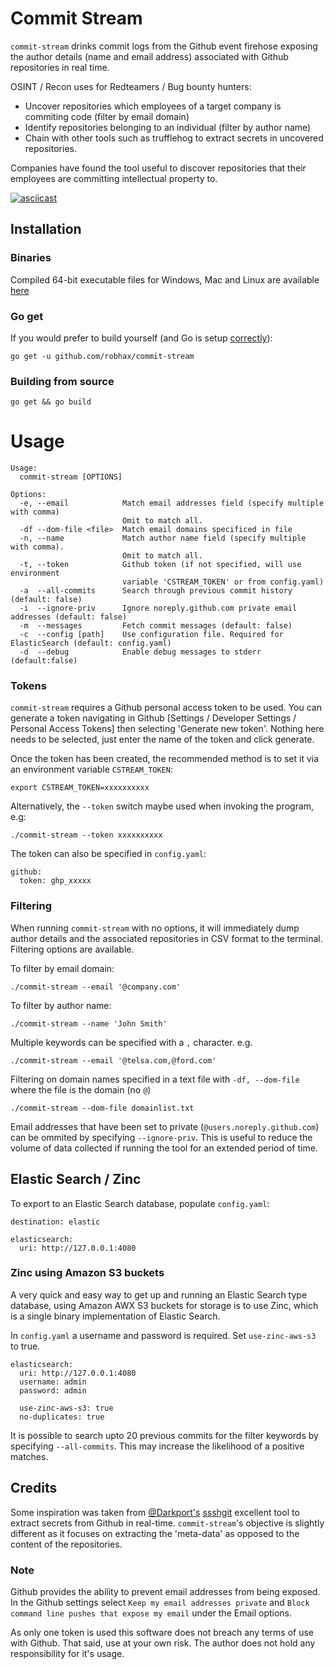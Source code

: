 # Commit Stream

`commit-stream` drinks commit logs from the Github event firehose exposing the author details (name and email address) associated with Github repositories in real time. 

OSINT / Recon uses for Redteamers / Bug bounty hunters: 

* Uncover repositories which employees of a target company is commiting code (filter by email domain)
* Identify repositories belonging to an individual (filter by author name)
* Chain with other tools such as trufflehog to extract secrets in uncovered repositories.

Companies have found the tool useful to discover repositories that their employees are committing intellectual property to.

[![asciicast](https://asciinema.org/a/317469.svg)](https://asciinema.org/a/317469)

## Installation
### Binaries
Compiled 64-bit executable files for Windows, Mac and Linux are available [here](https://github.com/robhax/commit-stream/releases/)

### Go get
If you would prefer to build yourself (and Go is setup [correctly](https://golang.org/doc/install)):
```
go get -u github.com/robhax/commit-stream
```
### Building from source
```
go get && go build
```

# Usage

```
Usage:
  commit-stream [OPTIONS]

Options:
  -e, --email            Match email addresses field (specify multiple with comma)
                         Omit to match all.
  -df --dom-file <file>  Match email domains specificed in file
  -n, --name             Match author name field (specify multiple with comma).
                         Omit to match all.
  -t, --token            Github token (if not specified, will use environment
                         variable 'CSTREAM_TOKEN' or from config.yaml)
  -a  --all-commits      Search through previous commit history (default: false)
  -i  --ignore-priv      Ignore noreply.github.com private email addresses (default: false)
  -m  --messages         Fetch commit messages (default: false)
  -c  --config [path]    Use configuration file. Required for ElasticSearch (default: config.yaml)
  -d  --debug            Enable debug messages to stderr (default:false)
```

### Tokens
`commit-stream` requires a Github personal access token to be used. You can generate a token navigating in Github [Settings / Developer Settings /  Personal Access Tokens] then selecting 'Generate new token'. Nothing here needs to be selected, just enter the name of the token and click generate.

Once the token has been created, the recommended method is to set it via an environment variable `CSTREAM_TOKEN`:
```
export CSTREAM_TOKEN=xxxxxxxxxx
```
Alternatively, the `--token` switch maybe used when invoking the program, e.g:
```
./commit-stream --token xxxxxxxxxx
```
The token can also be specified in `config.yaml`:
```
github:
  token: ghp_xxxxx
```

### Filtering
When running `commit-stream` with no options, it will immediately dump author details and the associated repositories in CSV format to the terminal. Filtering options are available. 

To filter by email domain:
```
./commit-stream --email '@company.com'
```

To filter by author name:
```
./commit-stream --name 'John Smith'
```

Multiple keywords can be specified with a `,` character. e.g.
```
./commit-stream --email '@telsa.com,@ford.com'
```

Filtering on domain names specified in a text file with `-df, --dom-file` where the file is the domain (no `@`)
```
./commit-stream --dom-file domainlist.txt
```

Email addresses that have been set to private (`@users.noreply.github.com`) can be ommited by specifying `--ignore-priv`. This is useful to reduce the volume of data collected if running the tool for an extended period of time.

## Elastic Search / Zinc
To export to an Elastic Search database, populate `config.yaml`:
```
destination: elastic

elasticsearch:
  uri: http://127.0.0.1:4080
```

### Zinc using Amazon S3 buckets
A very quick and easy way to get up and running an Elastic Search type database, using Amazon AWX S3 buckets for storage is to use Zinc, which is a single binary implementation of Elastic Search.

In `config.yaml` a username and password is required. Set `use-zinc-aws-s3` to true. 
```
elasticsearch:
  uri: http://127.0.0.1:4080
  username: admin
  password: admin

  use-zinc-aws-s3: true
  no-duplicates: true
```



It is possible to search upto 20 previous commits for the filter keywords by specifying `--all-commits`. This may increase the likelihood of a positive matches.


## Credits
Some inspiration was taken from [@Darkport's](https://twitter.com/darkp0rt) [ssshgit](https://github.com/eth0izzle/shhgit) excellent tool to extract secrets from Github in real-time. `commit-stream`'s objective is slightly different as it focuses on extracting the 'meta-data' as opposed to the content of the repositories.

### Note
Github provides the ability to prevent email addresses from being exposed. In the Github settings select `Keep my email addresses private` and `Block command line pushes that expose my email` under the Email options.

As only one token is used this software does not breach any terms of use with Github. That said, use at your own risk. The author does not hold any responsibility for it's usage.
